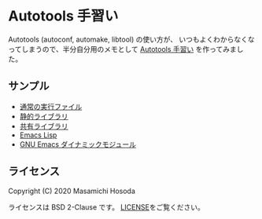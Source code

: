 # Autotools 手習い

Autotools (autoconf, automake, libtool) の使い方が、
いつもよくわからなくなってしまうので、半分自分用のメモとして
[Autotools 手習い](https://github.com/trueroad/autotools-practice)
を作ってみました。

## サンプル

* [通常の実行ファイル](./executable-bin/)
* [静的ライブラリ](./static-lib/)
* [共有ライブラリ](./shared-lib/)
* [Emacs Lisp](./emacs-lisp/)
* [GNU Emacs ダイナミックモジュール](./emacs-dynamic-module/)

## ライセンス

Copyright (C) 2020 Masamichi Hosoda

ライセンスは BSD 2-Clause です。
[LICENSE](./LICENSE)をご覧ください。
